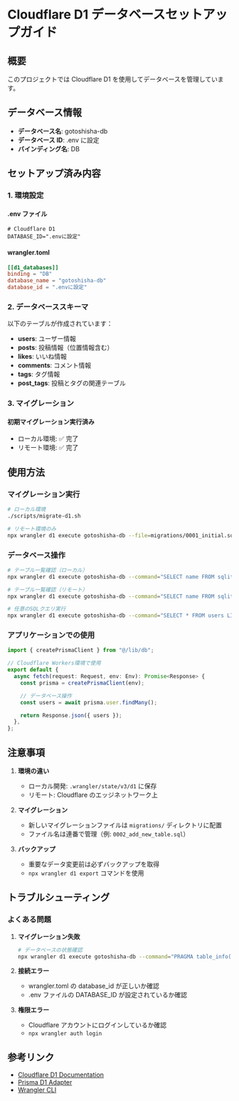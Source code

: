# Cloudflare D1 データベースセットアップガイド

## 概要

このプロジェクトでは Cloudflare D1 を使用してデータベースを管理しています。

## データベース情報

- **データベース名**: gotoshisha-db
- **データベース ID**: .env に設定
- **バインディング名**: DB

## セットアップ済み内容

### 1. 環境設定

#### .env ファイル

```env
# Cloudflare D1
DATABASE_ID=".envに設定"
```

#### wrangler.toml

```toml
[[d1_databases]]
binding = "DB"
database_name = "gotoshisha-db"
database_id = ".envに設定"
```

### 2. データベーススキーマ

以下のテーブルが作成されています：

- **users**: ユーザー情報
- **posts**: 投稿情報（位置情報含む）
- **likes**: いいね情報
- **comments**: コメント情報
- **tags**: タグ情報
- **post_tags**: 投稿とタグの関連テーブル

### 3. マイグレーション

#### 初期マイグレーション実行済み

- ローカル環境: ✅ 完了
- リモート環境: ✅ 完了

## 使用方法

### マイグレーション実行

```bash
# ローカル環境
./scripts/migrate-d1.sh

# リモート環境のみ
npx wrangler d1 execute gotoshisha-db --file=migrations/0001_initial.sql --remote
```

### データベース操作

```bash
# テーブル一覧確認（ローカル）
npx wrangler d1 execute gotoshisha-db --command="SELECT name FROM sqlite_master WHERE type='table';"

# テーブル一覧確認（リモート）
npx wrangler d1 execute gotoshisha-db --command="SELECT name FROM sqlite_master WHERE type='table';" --remote

# 任意のSQLクエリ実行
npx wrangler d1 execute gotoshisha-db --command="SELECT * FROM users LIMIT 5;" --remote
```

### アプリケーションでの使用

```typescript
import { createPrismaClient } from "@/lib/db";

// Cloudflare Workers環境で使用
export default {
  async fetch(request: Request, env: Env): Promise<Response> {
    const prisma = createPrismaClient(env);

    // データベース操作
    const users = await prisma.user.findMany();

    return Response.json({ users });
  },
};
```

## 注意事項

1. **環境の違い**

   - ローカル開発: `.wrangler/state/v3/d1` に保存
   - リモート: Cloudflare のエッジネットワーク上

2. **マイグレーション**

   - 新しいマイグレーションファイルは `migrations/` ディレクトリに配置
   - ファイル名は連番で管理（例: `0002_add_new_table.sql`）

3. **バックアップ**
   - 重要なデータ変更前は必ずバックアップを取得
   - `npx wrangler d1 export` コマンドを使用

## トラブルシューティング

### よくある問題

1. **マイグレーション失敗**

   ```bash
   # データベースの状態確認
   npx wrangler d1 execute gotoshisha-db --command="PRAGMA table_info(users);" --remote
   ```

2. **接続エラー**

   - wrangler.toml の database_id が正しいか確認
   - .env ファイルの DATABASE_ID が設定されているか確認

3. **権限エラー**
   - Cloudflare アカウントにログインしているか確認
   - `npx wrangler auth login`

## 参考リンク

- [Cloudflare D1 Documentation](https://developers.cloudflare.com/d1/)
- [Prisma D1 Adapter](https://www.prisma.io/docs/orm/overview/databases/cloudflare-d1)
- [Wrangler CLI](https://developers.cloudflare.com/workers/wrangler/)

